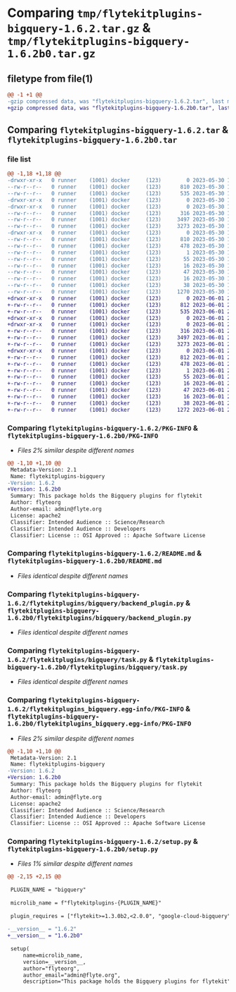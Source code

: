 # Comparing `tmp/flytekitplugins-bigquery-1.6.2.tar.gz` & `tmp/flytekitplugins-bigquery-1.6.2b0.tar.gz`

## filetype from file(1)

```diff
@@ -1 +1 @@
-gzip compressed data, was "flytekitplugins-bigquery-1.6.2.tar", last modified: Tue May 30 15:24:13 2023, max compression
+gzip compressed data, was "flytekitplugins-bigquery-1.6.2b0.tar", last modified: Thu Jun  1 20:41:52 2023, max compression
```

## Comparing `flytekitplugins-bigquery-1.6.2.tar` & `flytekitplugins-bigquery-1.6.2b0.tar`

### file list

```diff
@@ -1,18 +1,18 @@
-drwxr-xr-x   0 runner    (1001) docker     (123)        0 2023-05-30 15:24:13.513474 flytekitplugins-bigquery-1.6.2/
--rw-r--r--   0 runner    (1001) docker     (123)      810 2023-05-30 15:24:13.513474 flytekitplugins-bigquery-1.6.2/PKG-INFO
--rw-r--r--   0 runner    (1001) docker     (123)      535 2023-05-30 15:23:56.000000 flytekitplugins-bigquery-1.6.2/README.md
-drwxr-xr-x   0 runner    (1001) docker     (123)        0 2023-05-30 15:24:13.509474 flytekitplugins-bigquery-1.6.2/flytekitplugins/
-drwxr-xr-x   0 runner    (1001) docker     (123)        0 2023-05-30 15:24:13.509474 flytekitplugins-bigquery-1.6.2/flytekitplugins/bigquery/
--rw-r--r--   0 runner    (1001) docker     (123)      316 2023-05-30 15:23:56.000000 flytekitplugins-bigquery-1.6.2/flytekitplugins/bigquery/__init__.py
--rw-r--r--   0 runner    (1001) docker     (123)     3497 2023-05-30 15:23:56.000000 flytekitplugins-bigquery-1.6.2/flytekitplugins/bigquery/backend_plugin.py
--rw-r--r--   0 runner    (1001) docker     (123)     3273 2023-05-30 15:23:56.000000 flytekitplugins-bigquery-1.6.2/flytekitplugins/bigquery/task.py
-drwxr-xr-x   0 runner    (1001) docker     (123)        0 2023-05-30 15:24:13.513474 flytekitplugins-bigquery-1.6.2/flytekitplugins_bigquery.egg-info/
--rw-r--r--   0 runner    (1001) docker     (123)      810 2023-05-30 15:24:13.000000 flytekitplugins-bigquery-1.6.2/flytekitplugins_bigquery.egg-info/PKG-INFO
--rw-r--r--   0 runner    (1001) docker     (123)      478 2023-05-30 15:24:13.000000 flytekitplugins-bigquery-1.6.2/flytekitplugins_bigquery.egg-info/SOURCES.txt
--rw-r--r--   0 runner    (1001) docker     (123)        1 2023-05-30 15:24:13.000000 flytekitplugins-bigquery-1.6.2/flytekitplugins_bigquery.egg-info/dependency_links.txt
--rw-r--r--   0 runner    (1001) docker     (123)       55 2023-05-30 15:24:13.000000 flytekitplugins-bigquery-1.6.2/flytekitplugins_bigquery.egg-info/entry_points.txt
--rw-r--r--   0 runner    (1001) docker     (123)       16 2023-05-30 15:24:13.000000 flytekitplugins-bigquery-1.6.2/flytekitplugins_bigquery.egg-info/namespace_packages.txt
--rw-r--r--   0 runner    (1001) docker     (123)       47 2023-05-30 15:24:13.000000 flytekitplugins-bigquery-1.6.2/flytekitplugins_bigquery.egg-info/requires.txt
--rw-r--r--   0 runner    (1001) docker     (123)       16 2023-05-30 15:24:13.000000 flytekitplugins-bigquery-1.6.2/flytekitplugins_bigquery.egg-info/top_level.txt
--rw-r--r--   0 runner    (1001) docker     (123)       38 2023-05-30 15:24:13.513474 flytekitplugins-bigquery-1.6.2/setup.cfg
--rw-r--r--   0 runner    (1001) docker     (123)     1270 2023-05-30 15:24:12.000000 flytekitplugins-bigquery-1.6.2/setup.py
+drwxr-xr-x   0 runner    (1001) docker     (123)        0 2023-06-01 20:41:52.155790 flytekitplugins-bigquery-1.6.2b0/
+-rw-r--r--   0 runner    (1001) docker     (123)      812 2023-06-01 20:41:52.151790 flytekitplugins-bigquery-1.6.2b0/PKG-INFO
+-rw-r--r--   0 runner    (1001) docker     (123)      535 2023-06-01 20:41:31.000000 flytekitplugins-bigquery-1.6.2b0/README.md
+drwxr-xr-x   0 runner    (1001) docker     (123)        0 2023-06-01 20:41:52.151790 flytekitplugins-bigquery-1.6.2b0/flytekitplugins/
+drwxr-xr-x   0 runner    (1001) docker     (123)        0 2023-06-01 20:41:52.151790 flytekitplugins-bigquery-1.6.2b0/flytekitplugins/bigquery/
+-rw-r--r--   0 runner    (1001) docker     (123)      316 2023-06-01 20:41:31.000000 flytekitplugins-bigquery-1.6.2b0/flytekitplugins/bigquery/__init__.py
+-rw-r--r--   0 runner    (1001) docker     (123)     3497 2023-06-01 20:41:31.000000 flytekitplugins-bigquery-1.6.2b0/flytekitplugins/bigquery/backend_plugin.py
+-rw-r--r--   0 runner    (1001) docker     (123)     3273 2023-06-01 20:41:31.000000 flytekitplugins-bigquery-1.6.2b0/flytekitplugins/bigquery/task.py
+drwxr-xr-x   0 runner    (1001) docker     (123)        0 2023-06-01 20:41:52.151790 flytekitplugins-bigquery-1.6.2b0/flytekitplugins_bigquery.egg-info/
+-rw-r--r--   0 runner    (1001) docker     (123)      812 2023-06-01 20:41:52.000000 flytekitplugins-bigquery-1.6.2b0/flytekitplugins_bigquery.egg-info/PKG-INFO
+-rw-r--r--   0 runner    (1001) docker     (123)      478 2023-06-01 20:41:52.000000 flytekitplugins-bigquery-1.6.2b0/flytekitplugins_bigquery.egg-info/SOURCES.txt
+-rw-r--r--   0 runner    (1001) docker     (123)        1 2023-06-01 20:41:52.000000 flytekitplugins-bigquery-1.6.2b0/flytekitplugins_bigquery.egg-info/dependency_links.txt
+-rw-r--r--   0 runner    (1001) docker     (123)       55 2023-06-01 20:41:52.000000 flytekitplugins-bigquery-1.6.2b0/flytekitplugins_bigquery.egg-info/entry_points.txt
+-rw-r--r--   0 runner    (1001) docker     (123)       16 2023-06-01 20:41:52.000000 flytekitplugins-bigquery-1.6.2b0/flytekitplugins_bigquery.egg-info/namespace_packages.txt
+-rw-r--r--   0 runner    (1001) docker     (123)       47 2023-06-01 20:41:52.000000 flytekitplugins-bigquery-1.6.2b0/flytekitplugins_bigquery.egg-info/requires.txt
+-rw-r--r--   0 runner    (1001) docker     (123)       16 2023-06-01 20:41:52.000000 flytekitplugins-bigquery-1.6.2b0/flytekitplugins_bigquery.egg-info/top_level.txt
+-rw-r--r--   0 runner    (1001) docker     (123)       38 2023-06-01 20:41:52.155790 flytekitplugins-bigquery-1.6.2b0/setup.cfg
+-rw-r--r--   0 runner    (1001) docker     (123)     1272 2023-06-01 20:41:50.000000 flytekitplugins-bigquery-1.6.2b0/setup.py
```

### Comparing `flytekitplugins-bigquery-1.6.2/PKG-INFO` & `flytekitplugins-bigquery-1.6.2b0/PKG-INFO`

 * *Files 2% similar despite different names*

```diff
@@ -1,10 +1,10 @@
 Metadata-Version: 2.1
 Name: flytekitplugins-bigquery
-Version: 1.6.2
+Version: 1.6.2b0
 Summary: This package holds the Bigquery plugins for flytekit
 Author: flyteorg
 Author-email: admin@flyte.org
 License: apache2
 Classifier: Intended Audience :: Science/Research
 Classifier: Intended Audience :: Developers
 Classifier: License :: OSI Approved :: Apache Software License
```

### Comparing `flytekitplugins-bigquery-1.6.2/README.md` & `flytekitplugins-bigquery-1.6.2b0/README.md`

 * *Files identical despite different names*

### Comparing `flytekitplugins-bigquery-1.6.2/flytekitplugins/bigquery/backend_plugin.py` & `flytekitplugins-bigquery-1.6.2b0/flytekitplugins/bigquery/backend_plugin.py`

 * *Files identical despite different names*

### Comparing `flytekitplugins-bigquery-1.6.2/flytekitplugins/bigquery/task.py` & `flytekitplugins-bigquery-1.6.2b0/flytekitplugins/bigquery/task.py`

 * *Files identical despite different names*

### Comparing `flytekitplugins-bigquery-1.6.2/flytekitplugins_bigquery.egg-info/PKG-INFO` & `flytekitplugins-bigquery-1.6.2b0/flytekitplugins_bigquery.egg-info/PKG-INFO`

 * *Files 2% similar despite different names*

```diff
@@ -1,10 +1,10 @@
 Metadata-Version: 2.1
 Name: flytekitplugins-bigquery
-Version: 1.6.2
+Version: 1.6.2b0
 Summary: This package holds the Bigquery plugins for flytekit
 Author: flyteorg
 Author-email: admin@flyte.org
 License: apache2
 Classifier: Intended Audience :: Science/Research
 Classifier: Intended Audience :: Developers
 Classifier: License :: OSI Approved :: Apache Software License
```

### Comparing `flytekitplugins-bigquery-1.6.2/setup.py` & `flytekitplugins-bigquery-1.6.2b0/setup.py`

 * *Files 1% similar despite different names*

```diff
@@ -2,15 +2,15 @@
 
 PLUGIN_NAME = "bigquery"
 
 microlib_name = f"flytekitplugins-{PLUGIN_NAME}"
 
 plugin_requires = ["flytekit>=1.3.0b2,<2.0.0", "google-cloud-bigquery"]
 
-__version__ = "1.6.2"
+__version__ = "1.6.2b0"
 
 setup(
     name=microlib_name,
     version=__version__,
     author="flyteorg",
     author_email="admin@flyte.org",
     description="This package holds the Bigquery plugins for flytekit",
```

